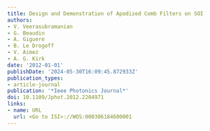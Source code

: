 ```yaml
---
title: Design and Demonstration of Apodized Comb Filters on SOI
authors:
- V. Veerasubramanian
- G. Beaudin
- A. Giguere
- B. Le Drogoff
- V. Aimez
- A. G. Kirk
date: '2012-01-01'
publishDate: '2024-05-30T16:09:45.872933Z'
publication_types:
- article-journal
publication: '*Ieee Photonics Journal*'
doi: 10.1109/Jphot.2012.2204971
links:
- name: URL
  url: <Go to ISI>://WOS:000306184600001
---
```

